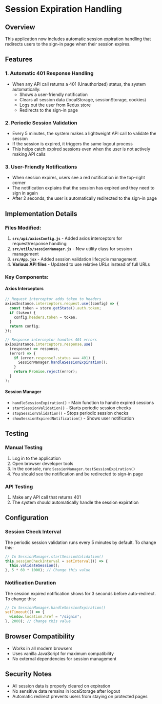# Session Expiration Handling

## Overview

This application now includes automatic session expiration handling that redirects users to the sign-in page when their session expires.

## Features

### 1. Automatic 401 Response Handling

- When any API call returns a 401 (Unauthorized) status, the system automatically:
  - Shows a user-friendly notification
  - Clears all session data (localStorage, sessionStorage, cookies)
  - Logs out the user from Redux store
  - Redirects to the sign-in page

### 2. Periodic Session Validation

- Every 5 minutes, the system makes a lightweight API call to validate the session
- If the session is expired, it triggers the same logout process
- This helps catch expired sessions even when the user is not actively making API calls

### 3. User-Friendly Notifications

- When session expires, users see a red notification in the top-right corner
- The notification explains that the session has expired and they need to sign in again
- After 2 seconds, the user is automatically redirected to the sign-in page

## Implementation Details

### Files Modified:

1. **`src/api/axiosConfig.js`** - Added axios interceptors for request/response handling
2. **`src/utils/sessionManager.js`** - New utility class for session management
3. **`src/App.jsx`** - Added session validation lifecycle management
4. **Various API files** - Updated to use relative URLs instead of full URLs

### Key Components:

#### Axios Interceptors

```javascript
// Request interceptor adds token to headers
axiosInstance.interceptors.request.use((config) => {
  const token = store.getState().auth.token;
  if (token) {
    config.headers.token = token;
  }
  return config;
});

// Response interceptor handles 401 errors
axiosInstance.interceptors.response.use(
  (response) => response,
  (error) => {
    if (error.response?.status === 401) {
      SessionManager.handleSessionExpiration();
    }
    return Promise.reject(error);
  }
);
```

#### Session Manager

- `handleSessionExpiration()` - Main function to handle expired sessions
- `startSessionValidation()` - Starts periodic session checks
- `stopSessionValidation()` - Stops periodic session checks
- `showSessionExpiredNotification()` - Shows user notification

## Testing

### Manual Testing

1. Log in to the application
2. Open browser developer tools
3. In the console, run: `SessionManager.testSessionExpiration()`
4. You should see the notification and be redirected to sign-in page

### API Testing

1. Make any API call that returns 401
2. The system should automatically handle the session expiration

## Configuration

### Session Check Interval

The periodic session validation runs every 5 minutes by default. To change this:

```javascript
// In SessionManager.startSessionValidation()
this.sessionCheckInterval = setInterval(() => {
  this.validateSession();
}, 5 * 60 * 1000); // Change this value
```

### Notification Duration

The session expired notification shows for 3 seconds before auto-redirect. To change this:

```javascript
// In SessionManager.handleSessionExpiration()
setTimeout(() => {
  window.location.href = "/signin";
}, 2000); // Change this value
```

## Browser Compatibility

- Works in all modern browsers
- Uses vanilla JavaScript for maximum compatibility
- No external dependencies for session management

## Security Notes

- All session data is properly cleared on expiration
- No sensitive data remains in localStorage after logout
- Automatic redirect prevents users from staying on protected pages
